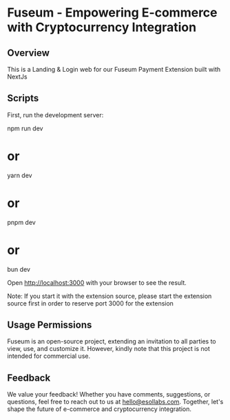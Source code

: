 # Fuseum - Empowering E-commerce with Cryptocurrency Integration

## Overview

This is a Landing & Login web for our Fuseum Payment Extension built with NextJs

## Scripts

First, run the development server:

npm run dev
# or
yarn dev
# or
pnpm dev
# or
bun dev

Open [http://localhost:3000](http://localhost:3000) with your browser to see the result.

Note: If you start it with the extension source, please start the extension source first in order to reserve port 3000 for the extension

## Usage Permissions

Fuseum is an open-source project, extending an invitation to all parties to view, use, and customize it. However, kindly note that this project is not intended for commercial use.

## Feedback

We value your feedback! Whether you have comments, suggestions, or questions, feel free to reach out to us at hello@esollabs.com. Together, let's shape the future of e-commerce and cryptocurrency integration.
